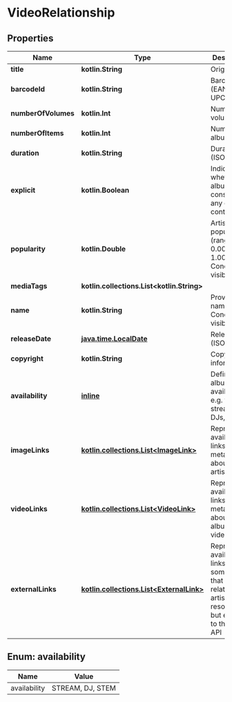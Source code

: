 
# VideoRelationship

## Properties
Name | Type | Description | Notes
------------ | ------------- | ------------- | -------------
**title** | **kotlin.String** | Original title | 
**barcodeId** | **kotlin.String** | Barcode id (EAN-13 or UPC-A) | 
**numberOfVolumes** | **kotlin.Int** | Number of volumes | 
**numberOfItems** | **kotlin.Int** | Number of album items | 
**duration** | **kotlin.String** | Duration (ISO-8601) | 
**explicit** | **kotlin.Boolean** | Indicates whether an album consist of any explicit content | 
**popularity** | **kotlin.Double** | Artist popularity (ranged in 0.00 ... 1.00). Conditionally visible | 
**mediaTags** | **kotlin.collections.List&lt;kotlin.String&gt;** |  | 
**name** | **kotlin.String** | Provider name. Conditionally visible. | 
**releaseDate** | [**java.time.LocalDate**](java.time.LocalDate.md) | Release date (ISO-8601) |  [optional]
**copyright** | **kotlin.String** | Copyright information |  [optional]
**availability** | [**inline**](#kotlin.collections.List&lt;Availability&gt;) | Defines an album availability e.g. for streaming, DJs, stems |  [optional]
**imageLinks** | [**kotlin.collections.List&lt;ImageLink&gt;**](ImageLink.md) | Represents available links to, and metadata about, an artist images |  [optional]
**videoLinks** | [**kotlin.collections.List&lt;VideoLink&gt;**](VideoLink.md) | Represents available links to, and metadata about, an album cover videos |  [optional]
**externalLinks** | [**kotlin.collections.List&lt;ExternalLink&gt;**](ExternalLink.md) | Represents available links to something that is related to an artist resource, but external to the TIDAL API |  [optional]


<a id="kotlin.collections.List<Availability>"></a>
## Enum: availability
Name | Value
---- | -----
availability | STREAM, DJ, STEM



